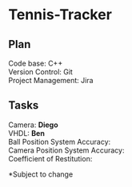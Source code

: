 # Tennis-Tracker

## Plan

Code base: C++ \
Version Control: Git \
Project Management: Jira

## Tasks

Camera: **Diego** \
VHDL: **Ben** \
Ball Position System Accuracy: \
Camera Position System Accuracy: \
Coefficient of Restitution:

*Subject to change